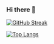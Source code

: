### Hi there 👋

[![GitHub Streak](http://github-readme-streak-stats.herokuapp.com?user=Danis-Mav&theme=neon&border_radius=4.6&type=png)](https://git.io/streak-stats)

[![Top Langs](https://github-readme-stats.vercel.app/api/top-langs/?username=Danis-Mav&theme=neon)](https://github.com/anuraghazra/github-readme-stats)
